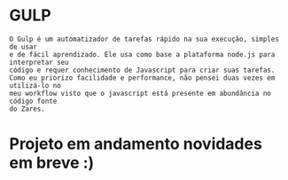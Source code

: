 ﻿# GULP
	O Gulp é um automatizador de tarefas rápido na sua execução, simples de usar 
	e de fácil aprendizado. Ele usa como base a plataforma node.js para interpretar seu 
	código e requer conhecimento de Javascript para criar suas tarefas.
	Como eu priorizo facilidade e performance, não pensei duas vezes em utilizá-lo no 
	meu workflow visto que o javascript está presente em abundância no código fonte
	do Zares.

# Projeto em andamento novidades em breve :)